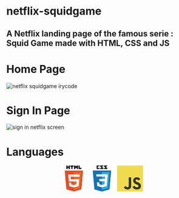 # netflix-squidgame
## A Netflix landing page of the famous serie : Squid Game made with HTML, CSS and JS


# Home Page
<img width="1428" alt="netflix squidgame irycode" src="https://user-images.githubusercontent.com/86270481/217372939-dc511bdc-c679-40bf-b277-38c69df20f5f.png">

# Sign In Page
<img width="1423" alt="sign in netflix screen" src="https://user-images.githubusercontent.com/86270481/217600670-09e9963a-ddd5-4531-b7ae-84e72543dfce.png"
alt="netflix squidgame irycode">

# Languages
<p align="center">
<a href="https://www.w3.org/html/" target="_blank" rel="noreferrer"> 
<img src="https://raw.githubusercontent.com/devicons/devicon/master/icons/html5/html5-original-wordmark.svg" alt="html5" width="70" height="70"/></a> 
<a href="https://www.w3schools.com/css/" target="_blank" rel="noreferrer"> 
<img src="https://raw.githubusercontent.com/devicons/devicon/master/icons/css3/css3-original-wordmark.svg" alt="css3" width="70" height="70"/></a>
 <a href="https://developer.mozilla.org/en-US/docs/Web/JavaScript" target="_blank" rel="noreferrer"> 
<img src="https://raw.githubusercontent.com/devicons/devicon/master/icons/javascript/javascript-original.svg" alt="javascript" width="70" height="70"/></a> 
  
</p>

